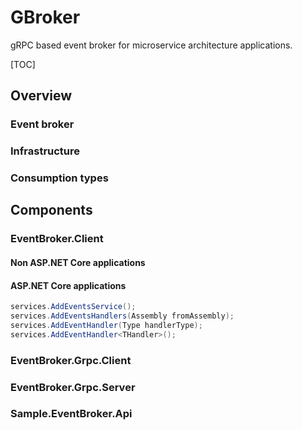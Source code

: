 # GBroker
gRPC based event broker for microservice architecture applications.


[TOC]


## Overview

### Event broker



### Infrastructure



### Consumption types




## Components

### EventBroker.Client

#### Non ASP.NET Core applications

#### ASP.NET Core applications

```csharp
services.AddEventsService();
services.AddEventsHandlers(Assembly fromAssembly);
services.AddEventHandler(Type handlerType);
services.AddEventHandler<THandler>();
```

### EventBroker.Grpc.Client



### EventBroker.Grpc.Server



### Sample.EventBroker.Api



